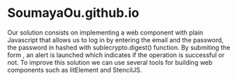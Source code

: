 # SoumayaOu.github.io
Our solution consists on implementing a web component with plain Javascript that allows us to log in by entering the email and the password, 
the password in hashed with sublecrypto.digest() function.
By submiting the form , an alert is launched which indicates if the operation is successful or not.
To improve this solution we can use several tools for building web components such as litElement and StencilJS.
